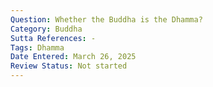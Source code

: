 ```yaml
---
Question: Whether the Buddha is the Dhamma?
Category: Buddha
Sutta References: -
Tags: Dhamma
Date Entered: March 26, 2025
Review Status: Not started
---
```

